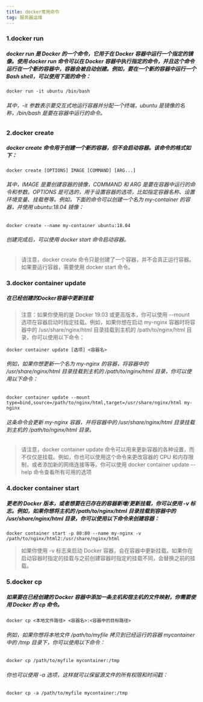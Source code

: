 ```yaml
---
title: docker常用命令
tag: 服务器运维
---
```


### 1.docker run
##### docker run 是 Docker 的一个命令，它用于在 Docker 容器中运行一个指定的镜像。使用 docker run 命令可以在 Docker 容器中执行指定的命令，并且这个命令运行在一个新的容器中，容器会被自动创建。例如，要在一个新的容器中运行一个 Bash shell，可以使用下面的命令：
```shell
docker run -it ubuntu /bin/bash
```
###### 其中，-it 参数表示要交互式地运行容器并分配一个终端，ubuntu 是镜像的名称，/bin/bash 是要在容器中运行的命令。

### 2.docker create
##### docker create 命令用于创建一个新的容器，但不会启动容器。该命令的格式如下：
```shell
docker create [OPTIONS] IMAGE [COMMAND] [ARG...]
```
###### 其中，IMAGE 是要创建容器的镜像，COMMAND 和 ARG 是要在容器中运行的命令和参数。OPTIONS 是可选的，用于设置容器的选项，比如指定容器名称、设置环境变量、挂载卷等。例如，下面的命令可以创建一个名为 my-container 的容器，并使用 ubuntu:18.04 镜像：
```shell
docker create --name my-container ubuntu:18.04
```
###### 创建完成后，可以使用 docker start 命令启动容器。

> 请注意，docker create 命令只是创建了一个容器，并不会真正运行容器。如果要运行容器，需要使用 docker start 命令。


### 3.docker container update
##### 在已经创建的Docker容器中更新挂载
> 注意：如果你使用的是 Docker 19.03 或更高版本，你可以使用 --mount 选项在容器启动时指定挂载。例如，如果你想在启动 my-nginx 容器时将容器中的 /usr/share/nginx/html 目录挂载到主机的 /path/to/nginx/html 目录，你可以使用以下命令：
```shell
docker container update [选项] <容器名>
```
###### 例如，如果你想更新一个名为 my-nginx 的容器，将容器中的 /usr/share/nginx/html 目录挂载到主机的 /path/to/nginx/html 目录，你可以使用以下命令：
```shell
docker container update --mount type=bind,source=/path/to/nginx/html,target=/usr/share/nginx/html my-nginx
```
###### 这条命令会更新 my-nginx 容器，并将容器中的 /usr/share/nginx/html 目录挂载到主机的 /path/to/nginx/html 目录。

> 请注意，docker container update 命令可以用来更新容器的各种设置，而不仅仅是挂载。例如，你也可以使用这个命令来更改容器的 CPU 和内存限制，或者添加新的网络连接等等。你可以使用 docker container update --help 命令查看所有可用的选项
### 4.docker container start
##### 更老的 Docker 版本，或者想要在已存在的容器新增/更新挂载，你可以使用 -v 标志。例如，如果你想将主机的 /path/to/nginx/html 目录挂载到容器中的 /usr/share/nginx/html 目录，你可以使用以下命令来创建容器：
```shell
docker container start -p 80:80 --name my-nginx -v /path/to/nginx/html2:/usr/share/nginx/html
```
> 如果你使用 -v 标志来启动 Docker 容器，会在容器中更新挂载。如果你在启动容器时指定的挂载与之前创建容器时指定的挂载不同，会替换之前的挂载。

### 5.docker cp
##### 如果要在已经创建的 Docker 容器中添加一条主机和宿主机的文件映射，你需要使用 Docker 的 cp 命令。
<!--more-->
```shell
docker cp <本地文件路径> <容器名>:<容器中的目标路径>
```
###### 例如，如果你想将本地文件 /path/to/myfile 拷贝到已经运行的容器 mycontainer 中的 /tmp 目录下，你可以使用以下命令：
```shell
docker cp /path/to/myfile mycontainer:/tmp
```
###### 你也可以使用 -a 选项，这样就可以保留源文件的所有权限和时间戳：
```shell
docker cp -a /path/to/myfile mycontainer:/tmp
```
